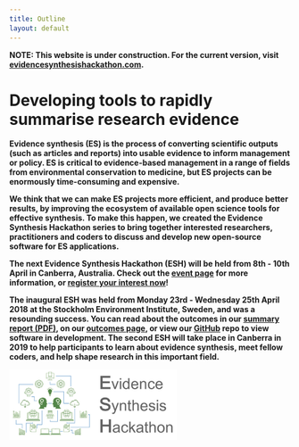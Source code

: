 ```yaml
---
title: Outline
layout: default
---
```

<b>NOTE: This website is under construction. For the current version, visit [evidencesynthesishackathon.com](https://www.evidencesynthesishackathon.com).

# Developing tools to rapidly summarise research evidence

Evidence synthesis (ES) is the process of converting scientific outputs (such as articles and reports) into usable evidence to inform management or policy. ES is critical to evidence-based management in a range of fields from environmental conservation to medicine, but ES projects can be enormously time-consuming and expensive.

We think that we can make ES projects more efficient, and produce better results, by improving the ecosystem of available open science tools for effective synthesis. To make this happen, we created the Evidence Synthesis Hackathon series to bring together interested researchers, practitioners and coders to discuss and develop new open-source software for ES applications.

<strong>The next Evidence Synthesis Hackathon (ESH) will be held from 8th - 10th April in Canberra, Australia.</strong> Check out the <a href="http://evidencesynthesishackathon.com/canberra-2019/">event page</a> for more information, or <a href="http://evidencesynthesishackathon.com/eoi/">register your interest now</a>!

The inaugural ESH was held from Monday 23rd - Wednesday 25th April 2018 at the Stockholm Environment Institute, Sweden, and was a resounding success. You can read about the outcomes in our <a href="https://evidencesynthesishackathon.files.wordpress.com/2018/06/evidence-synthesis-hackathon-summary-report-2018.pdf" target="_blank" rel="noopener">summary report (PDF)</a>, on our <a href="http://evidencesynthesishackathon.com/what-was-produced/">outcomes page</a>, or view our <a href="https://github.com/ESHackathon" target="_blank" rel="noopener">GitHub</a> repo to view software in development. The second ESH will take place in Canberra in 2019 to help participants to learn about evidence synthesis, meet fellow coders, and help shape research in this important field.

<img src="/assets/images/logos/promo_image.jpg" width="300"/>